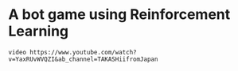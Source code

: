 # A bot game using Reinforcement Learning

`video https://www.youtube.com/watch?v=YaxRUvWVQZI&ab_channel=TAKASHiifromJapan`
